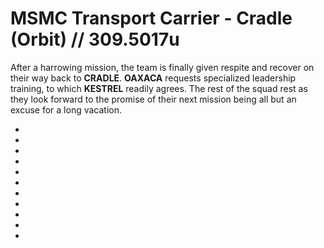 # MSMC Transport Carrier - Cradle (Orbit) // 309.5017u
After a harrowing mission, the team is finally given respite and recover on their way back to **CRADLE**.
**OAXACA** requests specialized leadership training, to which **KESTREL** readily agrees. The rest of the squad rest as they look forward to the promise of their next mission being all but an excuse for a long vacation.

-

-

-

-

-

-

-

-

-

-

-